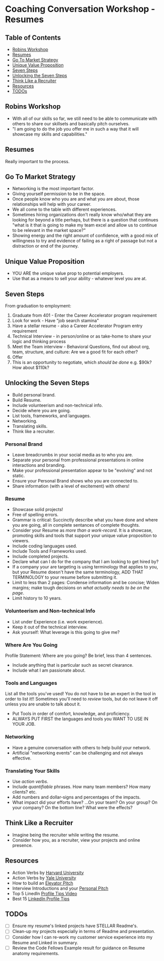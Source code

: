 # Coaching Conversation Workshop - Resumes

## Table of Contents

- [Robins Workshop](#robins-workshop)
- [Resumes](#resumes)
- [Go To Market Strategy](#go-to-market-strategy)
- [Unique Value Proposition](#unique-value-proposition)
- [Seven Steps](#seven-steps)
- [Unlocking the Seven Steps](#unlocking-the-seven-steps)
- [Think Like a Recruiter](#think-like-a-recruiter)
- [Resources](#resources)
- [TODOs](#todos)

## Robins Workshop

- With all of our skills so far, we still need to be able to communicate with others to share our skillsets and basically pitch ourselves.
- "I am going to do the job you offer me in such a way that it will showcase my skills and capabilities."  

## Resumes

Really important to the process.

## Go To Market Strategy

- Networking is the most important factor.
- Giving yourself permission to be in the space.
- Once people know who you are and what you are about, those relationships will help with your career.
- We all come to the table with different experiences.
- Sometimes hiring organizations don't really know who/what they are looking for beyond a title perhaps, but there is a question that continues "what is it that is going to make my team excel and allow us to continue to be relevant in the market space?"  
- Showing energy and the right amount of confidence, with a good mix of willingness to try and evidence of failing as a right of passage but not a distraction or end of the journey.

## Unique Value Proposition

- YOU ARE the unique value prop to potential employers.
- Use that as a means to sell your ability - whatever level you are at.

## Seven Steps

From graduation to employment:

1. Graduate from 401 - Enter the Career Accelerator program requirement  
2. Look for work - Have "job search stamina"  
3. Have a stellar resume - also a Career Accelerator Program entry requirement  
4. Technical Interview - in person/online or as take-home to share your logic and thinking process  
5. Meet the Team interview - Behavioral Questions, find out about org, team, structure, and culture: Are we a good fit for each other?  
6. Offer
7. This is an opportunity to negotiate, which _should be done_ e.g. $90k? How about $110k?  

## Unlocking the Seven Steps

- Build personal brand.
- Build Resume.
- Include volunteerism and non-technical info.
- Decide where you are going.
- List tools, frameworks, and languages.
- Networking.
- Translating skills.
- Think like a recruiter.

### Personal Brand  

- Leave breadcrumbs in your social media as to who you are.
- Separate your personal from professional presentations in online interactions and branding.
- Make your professional presentation appear to be "evolving" and not static.
- Ensure your Personal Brand shows who you are connected to.
- Share information (with a level of excitement) with others!  

### Resume

- Showcase solid projects!  
- Free of spelling errors.
- Grammar is critical: Succinctly describe what you have done and where you are going, all in complete sentances of complete thoughts.
- Consider your Resume as _more than a work-record_. It is a showcase, promoting skills and tools that support your unique value proposition to viewers.
- Include coding languages used.
- Include Tools and Frameworks used.
- Include completed projects.
- Declare what can I do for the company that I am looking to get hired by?  
- If a company your are targeting is using terminology that applies to you, but your Resume doesn't have the same terminology, ADD THAT TERMINOLOGY to your resume before submitting it.
- Limit to less than 2 pages: Condense information and be concise; Widen margins; make tough decisions on _what actually needs to be on the page_.
- Limit history to 10 years.

### Volunteerism and Non-technical Info

- List under Experience (i.e. work experience).
- Keep it out of the technical interview.
- Ask yourself: What leverage is this going to give me?  

### Where Are You Going

Profile Statement: Where are you going? Be brief, less than 4 sentences.

- Include anything that is particular such as secret clearance.
- Include what I am passionate about.

### Tools and Languages

List all the tools you've used! You do not have to be an expert in the tool in order to list it!! Sometimes you'll need to _review_ tools, but do not leave it off unless you are unable to talk about it.

- Put Tools in order of comfort, knowledge, and proficiency.
- ALWAYS PUT FIRST the languages and tools you WANT TO USE IN YOUR JOB.

### Networking

- Have a genuine conversation with others to help build your network.
- Artificial "networking events" can be challenging and not always effective.

### Translating Your Skills

- Use _action verbs_.
- Include _quantifiable_ phrases. How many team members? How many clients? etc.
- Add numbers and dollar-signs and percentages of the impacts.
- What impact did your efforts have? ...On your team? On your group? On your company? On the bottom line? What were the effects?

## Think Like a Recruiter

- Imagine being the recruiter while writing the resume.
- Consider how you, as a recruiter, view your projects and online presence.

## Resources

- Action Verbs by [Harvard University](https://hls.harvard.edu/dept/opia/job-search-toolkit/action-verbs/)  
- Action Verbs by [Yale University](https://cdn.ocs.yale.edu/wp-content/uploads/sites/77/2020/05/Resume_Action_Verbs.doc)  
- How to build an [Elevator Pitch](https://www.topresume.com/career-advice/5-tips-for-delivering-the-perfect-elevator-pitch)  
- Interview Introductions and your [Personal Pitch](https://targetjobs.co.uk/careers-advice/networking/273687-interview-introductions-how-to-perfect-your-personal-pitch)  
- Top 5 LinedIn [Profile Tips Video](https://youtu.be/BcfGWi8Qywk)  
- Best 15 [LinkedIn Profile Tips](https://www.scienceofpeople.com/linkedin-profile-tips/)  

## TODOs

- [ ] Ensure my resume's linked projects have STELLAR Readme's.
- [ ] Clean-up my projects especially in terms of Readme and presentation.
- [ ] Consider how I can re-work my customer service experience into my Resume and Linked in summary.
- [ ] Review the Code Fellows Example result for guidance on Resume anatomy requirements.
